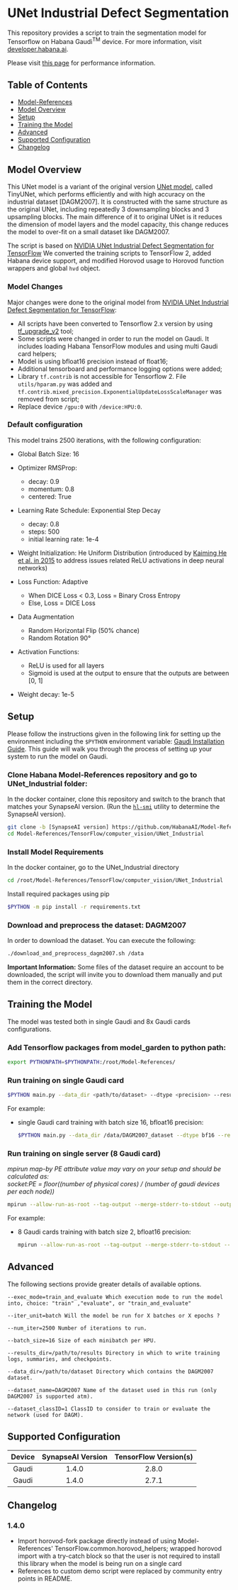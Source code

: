 # UNet Industrial Defect Segmentation

This repository provides a script to train the segmentation model for Tensorflow on Habana Gaudi<sup>TM</sup> device.
For more information, visit [developer.habana.ai](https://developer.habana.ai/resources/).

Please visit [this page](https://developer.habana.ai/resources/habana-training-models/#performance) for performance information.

## Table of Contents

- [Model-References](../../../README.md)
- [Model Overview](#model-overview)
- [Setup](#setup)
- [Training the Model](#training-the-model)
- [Advanced](#advanced)
- [Supported Configuration](#supported-configuration)
- [Changelog](#changelog)

## Model Overview
This UNet model is a variant of the original version [UNet model](https://arxiv.org/abs/1505.04597), called TinyUNet, which performs efficiently and with high accuracy on the industrial dataset [DAGM2007].
It is constructed with the same structure as the original UNet, including repeatedly 3 downsampling blocks and 3 upsampling blocks.
The main difference of it to original UNet is it reduces the dimension of model layers and the model capacity, this change reduces the model to over-fit on a small dataset like DAGM2007.

The script is based on [NVIDIA UNet Industrial Defect Segmentation for TensorFlow](https://github.com/NVIDIA/DeepLearningExamples/tree/abe062867f8904d6ef37966d79c754b7d1be9dca/TensorFlow/Segmentation/UNet_Industrial)
We converted the training scripts to TensorFlow 2, added Habana device support, and modified Horovod usage to Horovod function wrappers and global `hvd` object.

### Model Changes
Major changes were done to the original model from  [NVIDIA UNet Industrial Defect Segmentation for TensorFlow](https://github.com/NVIDIA/DeepLearningExamples/tree/master/TensorFlow/Segmentation/UNet_Industrial):

* All scripts have been converted to Tensorflow 2.x version by using [tf_upgrade_v2](https://www.tensorflow.org/guide/upgrade?hl=en) tool;
* Some scripts were changed in order to run the model on Gaudi. It includes loading Habana TensorFlow modules and using multi Gaudi card helpers;
* Model is using bfloat16 precision instead of float16;
* Additional tensorboard and performance logging options were added;
* Library ``tf.contrib`` is not accessible for Tensorflow 2. File ``utils/hparam.py`` was added and ``tf.contrib.mixed_precision.ExponentialUpdateLossScaleManager`` was removed from script;
* Replace device ``/gpu:0`` with ``/device:HPU:0``.

### Default configuration
This model trains 2500 iterations, with the following configuration:

* Global Batch Size: 16

* Optimizer RMSProp:
    * decay: 0.9
    * momentum: 0.8
    * centered: True

* Learning Rate Schedule: Exponential Step Decay
    * decay: 0.8
    * steps: 500
    * initial learning rate: 1e-4

* Weight Initialization: He Uniform Distribution (introduced by [Kaiming He et al. in 2015](https://arxiv.org/abs/1502.01852) to address issues related ReLU activations in deep neural networks)

* Loss Function: Adaptive
    * When DICE Loss < 0.3, Loss = Binary Cross Entropy
    * Else, Loss = DICE Loss

* Data Augmentation
    * Random Horizontal Flip (50% chance)
    * Random Rotation 90°

* Activation Functions:
    * ReLU is used for all layers
    * Sigmoid is used at the output to ensure that the outputs are between [0, 1]

* Weight decay: 1e-5


## Setup
Please follow the instructions given in the following link for setting up the
environment including the `$PYTHON` environment variable: [Gaudi Installation
Guide](https://docs.habana.ai/en/latest/Installation_Guide/GAUDI_Installation_Guide.html).
This guide will walk you through the process of setting up your system to run
the model on Gaudi.

### Clone Habana Model-References repository and go to UNet_Industrial folder:
In the docker container, clone this repository and switch to the branch that matches your SynapseAI version.
(Run the
[`hl-smi`](https://docs.habana.ai/en/latest/Management_and_Monitoring/System_Management_Tools_Guide/System_Management_Tools.html#hl-smi-utility-options)
utility to determine the SynapseAI version).

```bash
git clone -b [SynapseAI version] https://github.com/HabanaAI/Model-References
cd Model-References/TensorFlow/computer_vision/UNet_Industrial
```
### Install Model Requirements

In the docker container, go to the UNet_Industrial directory
```bash
cd /root/Model-References/TensorFlow/computer_vision/UNet_Industrial
```
Install required packages using pip
```bash
$PYTHON -m pip install -r requirements.txt
```

### Download and preprocess the dataset: DAGM2007

In order to download the dataset. You can execute the following:

```bash
./download_and_preprocess_dagm2007.sh /data
```

**Important Information:** Some files of the dataset require an account to be downloaded, the script will invite you to download them manually and put them in the correct directory.



## Training the Model
The model was tested both in single Gaudi and 8x Gaudi cards configurations.

### Add Tensorflow packages from model_garden to python path:
```bash
export PYTHONPATH=$PYTHONPATH:/root/Model-References/
```

### Run training on single Gaudi card

```bash
$PYTHON main.py --data_dir <path/to/dataset> --dtype <precision> --results_dir <path/to/result_dir> --dataset_classID <dataset_classID> --exec_mode train_and_evaluate
```

For example:
- single Gaudi card training with batch size 16, bfloat16 precision:
    ```bash
    $PYTHON main.py --data_dir /data/DAGM2007_dataset --dtype bf16 --results_dir /tmp/unet_industrial --dataset_classID 1 --exec_mode train_and_evaluate
    ```

### Run training on single server (8 Gaudi card)
*mpirun map-by PE attribute value may vary on your setup and should be calculated as:<br>
socket:PE = floor((number of physical cores) / (number of gaudi devices per each node))*

```bash
mpirun --allow-run-as-root --tag-output --merge-stderr-to-stdout --output-filename /root/tmp/unet_industrial_log --bind-to core --map-by socket:PE=4 -np 8 $PYTHON main.py --data_dir <path/to/dataset> --dtype <precision> --results_dir <path/to/result_dir> --dataset_classID <dataset_classID> --num_workers_per_hls 8 --batch_size 2 --exec_mode train_and_evaluate
```

For example:
- 8 Gaudi cards training with batch size 2, bfloat16 precision:
    ```bash
    mpirun --allow-run-as-root --tag-output --merge-stderr-to-stdout --output-filename /root/tmp/unet_industrial_log --bind-to core --map-by socket:PE=4 -np 8 $PYTHON main.py --data_dir /data/DAGM2007_dataset --dtype bf16 --results_dir /tmp/unet_industrial --dataset_classID 1 --num_workers_per_hls 8 --batch_size 2 --exec_mode train_and_evaluate
    ```



## Advanced
The following sections provide greater details of available options.
```
--exec_mode=train_and_evaluate Which execution mode to run the model into, choice: "train" ,"evaluate", or "train_and_evaluate"

--iter_unit=batch Will the model be run for X batches or X epochs ?

--num_iter=2500 Number of iterations to run.

--batch_size=16 Size of each minibatch per HPU.

--results_dir=/path/to/results Directory in which to write training logs, summaries, and checkpoints.

--data_dir=/path/to/dataset Directory which contains the DAGM2007 dataset.

--dataset_name=DAGM2007 Name of the dataset used in this run (only DAGM2007 is supported atm).

--dataset_classID=1 ClassID to consider to train or evaluate the network (used for DAGM).
```

## Supported Configuration

| Device | SynapseAI Version | TensorFlow Version(s)  |
|:------:|:-----------------:|:-----:|
| Gaudi  | 1.4.0             | 2.8.0 |
| Gaudi  | 1.4.0             | 2.7.1 |

## Changelog
### 1.4.0
* Import horovod-fork package directly instead of using Model-References' TensorFlow.common.horovod_helpers; wrapped horovod import with a try-catch block so that the user is not required to install this library when the model is being run on a single card
* References to custom demo script were replaced by community entry points in README.